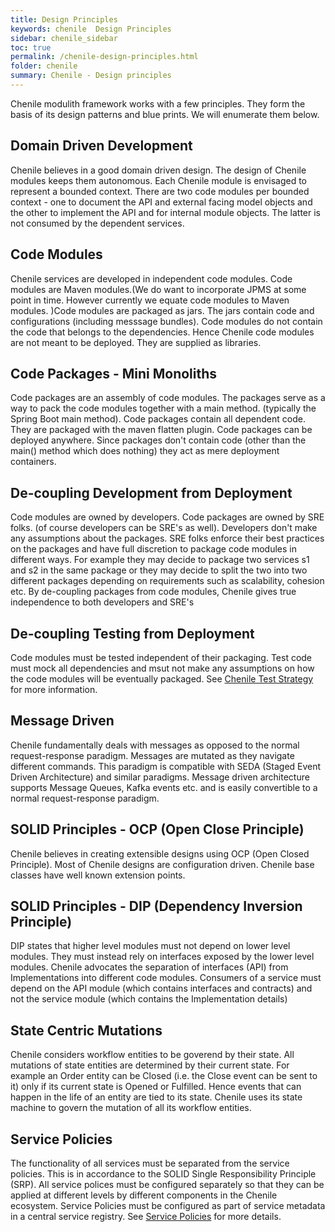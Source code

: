 ```yaml
---
title: Design Principles
keywords: chenile  Design Principles
sidebar: chenile_sidebar
toc: true
permalink: /chenile-design-principles.html
folder: chenile
summary: Chenile - Design principles
---
```


Chenile modulith framework works with a few  principles. They form the basis of its design patterns and blue prints. We will enumerate them below. 
##  Domain Driven Development
Chenile believes in a good domain driven design. The design of Chenile modules keeps them autonomous. Each Chenile module is envisaged to represent a bounded context. There are two code modules per bounded context - one to document the API and external facing model objects and the other to implement the API and for internal module objects. The latter is not consumed by the dependent services. 
## Code Modules
Chenile services are developed in independent code modules. Code modules are Maven modules.(We do want to incorporate JPMS at some point in time. However currently we equate code modules to Maven modules. )Code modules are packaged as jars. The jars contain code and configurations (including messsage bundles). Code modules do not contain the code that belongs to the dependencies. Hence Chenile code modules are not meant to be deployed. They are supplied as libraries.
## Code Packages - Mini Monoliths
Code packages are an assembly of code modules. The packages serve as a way to pack the code modules together with a main method. (typically the Spring Boot main method). Code packages contain all dependent code. They are packaged with the maven flatten plugin. Code packages can be deployed anywhere. Since packages don't contain code (other than the main() method which does nothing) they act as mere deployment containers. 
## De-coupling Development from Deployment
Code modules are owned by developers. Code packages are owned by SRE folks. (of course developers can be SRE's as well). Developers don't make any assumptions about the packages. SRE folks enforce their best practices on the packages and have full discretion to package code modules in different ways. For example they may decide to package two services s1 and s2 in the same package or they may decide to split the two into two different packages depending on requirements such as scalability, cohesion etc. By de-coupling packages from code modules, Chenile gives true independence to both developers and SRE's
## De-coupling Testing from Deployment
Code modules must be tested independent of their packaging. Test code must mock all dependencies and msut not make any assumptions on how the code modules will be eventually packaged. See [Chenile Test Strategy](/chenile-test-strategy.html) for more information.
## Message Driven
Chenile fundamentally deals with messages as opposed to the normal request-response paradigm. Messages are mutated as they navigate different commands. This paradigm is compatible with SEDA (Staged Event Driven Architecture) and similar paradigms. 
Message driven architecture supports Message Queues, Kafka events etc. and is easily convertible to a normal request-response paradigm.
## SOLID Principles - OCP (Open Close Principle)
Chenile believes in creating extensible designs using OCP (Open Closed Principle). Most of Chenile designs are configuration driven. Chenile base classes have well known extension points.
## SOLID Principles - DIP (Dependency Inversion Principle)
DIP states that higher level modules must not depend on lower level modules. They must instead rely on interfaces exposed by the lower level modules. Chenile advocates the separation of interfaces (API) from Implementations into different code modules. Consumers of a service must depend on the API module (which contains interfaces and contracts) and not the service module (which contains the Implementation details)
## State Centric Mutations
Chenile considers workflow entities to be goverend by their state. All mutations of state entities are determined by their current state. For example an Order entity can be Closed (i.e. the Close event can be sent to it) only if its current state is Opened or Fulfilled. Hence events that can happen in the life of an entity are tied to its state. Chenile uses its state machine to govern the mutation of all its workflow entities.
## Service Policies
The functionality of all services must be separated from the service policies. This is in accordance to the SOLID Single Responsibility Principle (SRP). All service polices must be configured separately so that they can be applied at different levels by different components in the Chenile ecosystem. Service Policies must be configured as part of service metadata in a central service registry. See [Service Policies](/chenile-service-policies.html) for more details.
 

